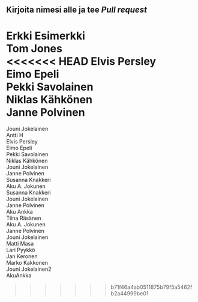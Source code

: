 ## Kirjoita nimesi alle ja tee *Pull request*  
Erkki Esimerkki  
Tom Jones  
<<<<<<< HEAD
Elvis Persley  
Eimo Epeli  
Pekki Savolainen   
Niklas Kähkönen  
Janne Polvinen  
=======
Jouni Jokelainen  
Antti H  
Elvis Persley  
Eimo Epeli  
Pekki Savolainen  
Niklas Kähkönen  
Jouni Jokelainen  
Janne Polvinen  
Susanna Knakkeri    
Aku A. Jokunen  
Susanna Knakkeri  
Jouni Jokelainen  
Janne Polvinen  
Aku Ankka     
Tiina Räsänen    
Aku A. Jokunen  
Janne Polvinen  
Jouni Jokelainen  
Matti Masa    
Lari Pyykkö  
Jan Keronen  
Marko Kakkonen  
Jouni Jokelainen2  
AkuAnkka  
>>>>>>> b71f46a4ab0511875b79f5a5462fb2a44999be01


